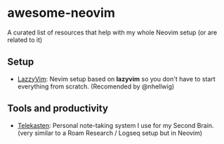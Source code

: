 # awesome-neovim
A curated list of resources that help with my whole Neovim setup (or are related to it)


## Setup
-  [LazzyVim](https://github.com/LazyVim/LazyVim): Nevim setup based on **lazyvim** so you don't have to start everything from scratch. (Recomended by @nhellwig)



## Tools and productivity
- [Telekasten](https://github.com/renerocksai/telekasten.nvim):  Personal note-taking system I use for my Second Brain. (very similar to a Roam Research / Logseq setup but in Neovim)
